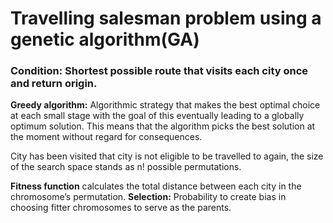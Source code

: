 # Travelling salesman problem using a genetic algorithm(GA)
### Condition: Shortest possible route that visits each city once and return origin.
**Greedy algorithm:** Algorithmic strategy that makes the best optimal choice at each small stage with the goal of this eventually leading to a globally optimum solution. This means that the algorithm picks the best solution at the moment without regard for consequences.

City has been visited that city is not eligible to be travelled to again, the size of the search space stands as n! possible permutations.

**Fitness function** calculates the total distance between each city in the chromosome’s permutation.
**Selection:** Probability to create bias in choosing fitter chromosomes to serve as the parents.
